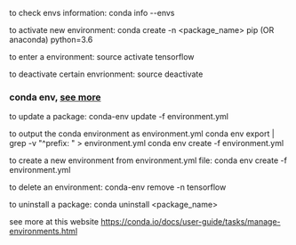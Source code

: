 to check envs information:
conda info --envs

to activate new environment:
conda create -n  <package_name>  pip (OR anaconda) python=3.6

to enter a environment:
source activate tensorflow

to deactivate certain envrionment:
source deactivate

### conda env, [see more](https://conda.io/docs/commands/env/conda-env-update.html)
to update a package:
conda-env update -f environment.yml

to output the conda environment as environment.yml
conda env export | grep -v "^prefix: " > environment.yml
conda env create -f environment.yml

to create a new environment from environment.yml file:
conda env create -f environment.yml

to delete an environment:
conda-env remove -n tensorflow

to uninstall a package:
conda uninstall <package_name>

see more at this website
https://conda.io/docs/user-guide/tasks/manage-environments.html
